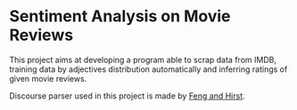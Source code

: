 # Sentiment Analysis on Movie Reviews 

This project aims at developing a program able to scrap data from IMDB, training data by adjectives distribution automatically and inferring ratings of given movie reviews.

Discourse parser used in this project is made by [Feng and Hirst](http://www.cs.toronto.edu/~weifeng/software.html).
